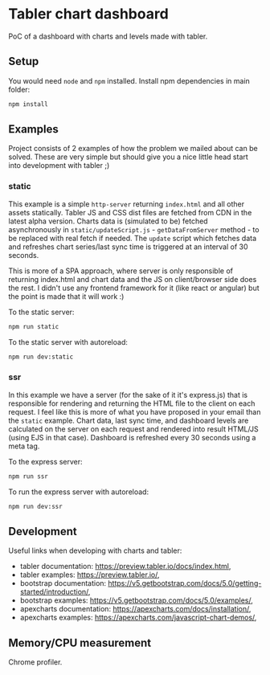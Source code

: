 # Tabler chart dashboard

PoC of a dashboard with charts and levels made with tabler.

## Setup

You would need `node` and `npm` installed.
Install npm dependencies in main folder:

```sh
npm install
```

## Examples

Project consists of 2 examples of how the problem we mailed about can be solved. These are very simple but should give you a nice little head start into development with tabler ;)

### static

This example is a simple `http-server` returning `index.html` and all other assets statically. Tabler JS and CSS dist files are fetched from CDN in the latest alpha version. Charts data is (simulated to be) fetched asynchronously in `static/updateScript.js` - `getDataFromServer` method - to be replaced with real fetch if needed. The `update` script which fetches data and refreshes chart series/last sync time is triggered at an interval of 30 seconds.

This is more of a SPA approach, where server is only responsible of returning index.html and chart data and the JS on client/browser side does the rest. I didn't use any frontend framework for it (like react or angular) but the point is made that it will work :)

To the static server:
```sh
npm run static
```

To the static server with autoreload:
```sh
npm run dev:static
```

### ssr

In this example we have a server (for the sake of it it's express.js) that is responsible for rendering and returning the HTML file to the client on each request. I feel like this is more of what you have proposed in your email than the `static` example. Chart data, last sync time, and dashboard levels are calculated on the server on each request and rendered into result HTML/JS (using EJS in that case). Dashboard is refreshed every 30 seconds using a meta tag. 

To the express server:
```sh
npm run ssr
```

To run the express server with autoreload:
```sh
npm run dev:ssr
```

## Development

Useful links when developing with charts and tabler:

- tabler documentation: https://preview.tabler.io/docs/index.html,
- tabler examples: https://preview.tabler.io/,
- bootstrap documentation: https://v5.getbootstrap.com/docs/5.0/getting-started/introduction/,
- bootstrap examples: https://v5.getbootstrap.com/docs/5.0/examples/,
- apexcharts documentation: https://apexcharts.com/docs/installation/,
- apexcharts examples: https://apexcharts.com/javascript-chart-demos/,

## Memory/CPU measurement

Chrome profiler.



